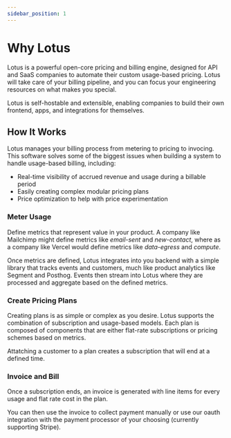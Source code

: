 ```yaml
---
sidebar_position: 1
---
```


# Why Lotus

Lotus is a powerful open-core pricing and billing engine, designed for API and SaaS companies to automate their custom usage-based pricing. Lotus will take care of your billing pipeline, and you can focus your engineering resources on what makes you special.

Lotus is self-hostable and extensible, enabling companies to build their own frontend, apps, and integrations for themselves.

## How It Works

Lotus manages your billing process from metering to pricing to invocing. This software solves some of the biggest issues when building a system to handle usage-based billing, including:

- Real-time visibility of accrued revenue and usage during a billable period
- Easily creating complex modular pricing plans
- Price optimization to help with price experimentation

### Meter Usage

Define metrics that represent value in your product. A company like Mailchimp might define metrics like _email-sent_ and _new-contact_, where as a company like Vercel would define metrics like _data-egress_ and _compute_.

Once metrics are defined, Lotus integrates into you backend with a simple library that tracks events and customers, much like product analytics like Segment and Posthog. Events then stream into Lotus where they are processed and aggregate based on the defined metrics.

### Create Pricing Plans

Creating plans is as simple or complex as you desire. Lotus supports the combination of subscription and usage-based models. Each plan is composed of components that are either flat-rate subscriptions or pricing schemes based on metrics.

Attatching a customer to a plan creates a subscription that will end at a defined time.

### Invoice and Bill

Once a subscription ends, an invoice is generated with line items for every usage and flat rate cost in the plan.

You can then use the invoice to collect payment manually or use our oauth integration with the payment processor of your choosing (currently supporting Stripe).
